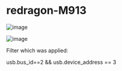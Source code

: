 # redragon-M913

![image](https://user-images.githubusercontent.com/17416455/109358785-3a0adb80-787c-11eb-9eb0-c63fa86a163f.png)

![image](https://user-images.githubusercontent.com/17416455/109354286-7d158080-7875-11eb-946d-4501aa5712c4.png)

Filter which was applied:

usb.bus_id==2 && usb.device_address == 3
